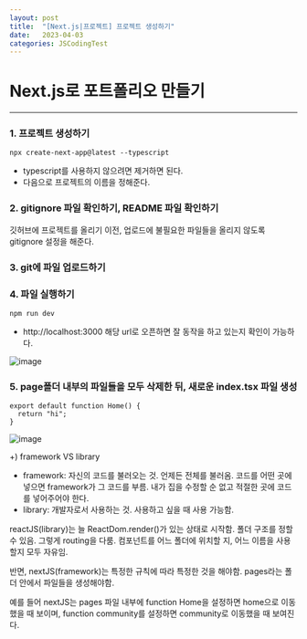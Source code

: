 ```yaml
---
layout: post
title:  "[Next.js|프로젝트] 프로젝트 생성하기"
date:   2023-04-03
categories: JSCodingTest
---
```


# Next.js로 포트폴리오 만들기

--- 

### 1. 프로젝트 생성하기

```
npx create-next-app@latest --typescript
```

* typescript를 사용하지 않으려면 제거하면 된다. 
* 다음으로 프로젝트의 이름을 정해준다.

### 2. gitignore 파일 확인하기, README 파일 확인하기

깃허브에 프로젝트를 올리기 이전, 업로드에 불필요한 파일들을 올리지 않도록 gitignore 설정을 해준다.

### 3. git에 파일 업로드하기


### 4. 파일 실행하기

 ```
 npm run dev
 ```
 
 * http://localhost:3000 해당 url로 오픈하면 잘 동작을 하고 있는지 확인이 가능하다.
 
 ![image](https://user-images.githubusercontent.com/88815795/234156869-57294410-bfb6-495b-8928-1aae85a2b779.png)


### 5. page폴더 내부의 파일들을 모두 삭제한 뒤, 새로운 index.tsx 파일 생성

```
export default function Home() {
  return "hi";
}
```

![image](https://user-images.githubusercontent.com/88815795/234159799-8c2642d6-5c3b-4940-96e6-a3af96e17002.png)


+) framework VS library

- framework: 자신의 코드를 불러오는 것. 언제든 전체를 불러옴. 코드를 어떤 곳에 넣으면 framework가 그 코드를 부름. 내가 집을 수정할 순 없고 적절한 곳에 코드를 넣어주어야 한다.
- library: 개발자로서 사용하는 것. 사용하고 싶을 때 사용 가능함.

reactJS(library)는 늘 ReactDom.render()가 있는 상태로 시작함. 폴더 구조를 정할 수 있음. 그렇게 routing을 다룸. 컴포넌트를 어느 폴더에 위치할 지, 어느 이름을 사용할지 모두 자유임.

반면, nextJS(framework)는 특정한 규칙에 따라 특정한 것을 해야함. pages라는 폴더 안에서 파일들을 생성해야함. 

예를 들어 nextJS는 pages 파일 내부에 function Home을 설정하면 home으로 이동했을 때 보이며, function community를 설정하면 community로 이동했을 때 보여진다.
